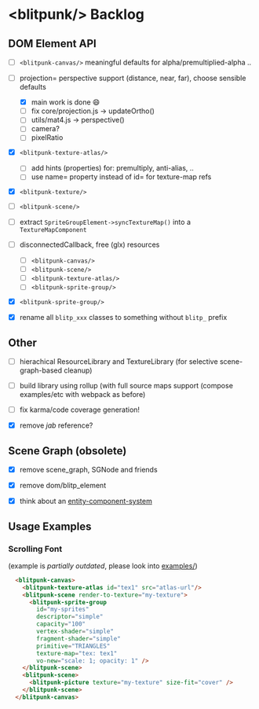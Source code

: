 # &lt;blitpunk/&gt; Backlog

DOM Element API
---------------

- [ ] `<blitpunk-canvas/>` meaningful defaults for alpha/premultiplied-alpha ..
- [ ] projection= perspective support (distance, near, far), choose sensible defaults
  - [x] main work is done :smile:
  - [ ] fix core/projection.js -> updateOrtho()
  - [ ] utils/mat4.js -> perspective()
  - [ ] camera?
  - [ ] pixelRatio
- [x] `<blitpunk-texture-atlas/>`
  - [ ] add hints (properties) for: premultiply, anti-alias, ..
  - [ ] use name= property instead of id= for texture-map refs
- [x] `<blitpunk-texture/>`
- [ ] `<blitpunk-scene/>`
- [ ] extract `SpriteGroupElement->syncTextureMap()` into a `TextureMapComponent`
- [ ] disconnectedCallback, free (glx) resources
  - [ ] `<blitpunk-canvas/>`
  - [ ] `<blitpunk-scene/>`
  - [ ] `<blitpunk-texture-atlas/>`
  - [ ] `<blitpunk-sprite-group/>`
- [x] `<blitpunk-sprite-group/>`
- [x] rename all `blitp_xxx` classes to something without `blitp_` prefix


Other
-----

- [ ] hierachical ResourceLibrary and TextureLibrary (for selective scene-graph-based cleanup)
- [ ] build library using rollup (with full source maps support (compose examples/etc with webpack as before)
- [ ] fix karma/code coverage generation!
- [x] remove *jab* reference?


Scene Graph (obsolete)
----------------------

- [x] remove scene_graph, SGNode and friends
- [x] remove dom/blitp_element
- [x] think about an [entity-component-system](https://aframe.io/docs/0.6.0/introduction/entity-component-system.html)


Usage Examples
--------------

### Scrolling Font

(example is _partially outdated_, please look into [examples/](examples/))

```html
  <blitpunk-canvas>
    <blitpunk-texture-atlas id="tex1" src="atlas-url"/>
    <blitpunk-scene render-to-texture="my-texture">
      <blitpunk-sprite-group
        id="my-sprites"
        descriptor="simple"
        capacity="100"
        vertex-shader="simple"
        fragment-shader="simple"
        primitive="TRIANGLES"
        texture-map="tex: tex1"
        vo-new="scale: 1; opacity: 1" />
    </blitpunk-scene>
    <blitpunk-scene>
      <blitpunk-picture texture="my-texture" size-fit="cover" />
    </blitpunk-scene>
  </blitpunk-canvas>
```

